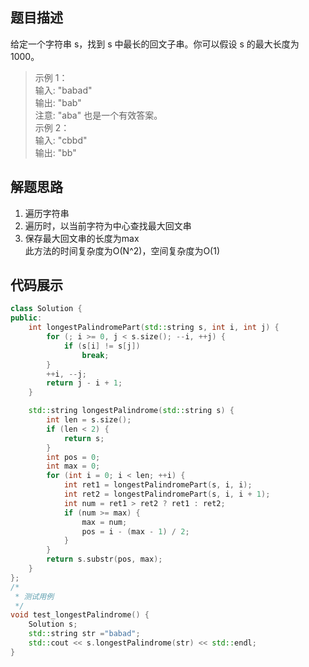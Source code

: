 ## 题目描述
给定一个字符串 s，找到 s 中最长的回文子串。你可以假设 s 的最大长度为 1000。

>示例 1：  
输入: "babad"  
输出: "bab"  
注意: "aba" 也是一个有效答案。  
示例 2：  
输入: "cbbd"  
输出: "bb"  

## 解题思路
1. 遍历字符串
2. 遍历时，以当前字符为中心查找最大回文串
3. 保存最大回文串的长度为max  
此方法的时间复杂度为O(N^2)，空间复杂度为O(1)

## 代码展示
```cpp
class Solution {
public:
    int longestPalindromePart(std::string s, int i, int j) {
        for (; i >= 0, j < s.size(); --i, ++j) {
            if (s[i] != s[j])
                break;
        }
        ++i, --j;
        return j - i + 1;
    }

    std::string longestPalindrome(std::string s) {
        int len = s.size();
        if (len < 2) {
            return s;
        }
        int pos = 0;
        int max = 0;
        for (int i = 0; i < len; ++i) {
            int ret1 = longestPalindromePart(s, i, i);
            int ret2 = longestPalindromePart(s, i, i + 1);
            int num = ret1 > ret2 ? ret1 : ret2;
            if (num >= max) {
                max = num;
                pos = i - (max - 1) / 2;
            }
        }
        return s.substr(pos, max);
    }
};
/*
 * 测试用例
 */
void test_longestPalindrome() {
    Solution s;
    std::string str ="babad";
    std::cout << s.longestPalindrome(str) << std::endl;
}
```
